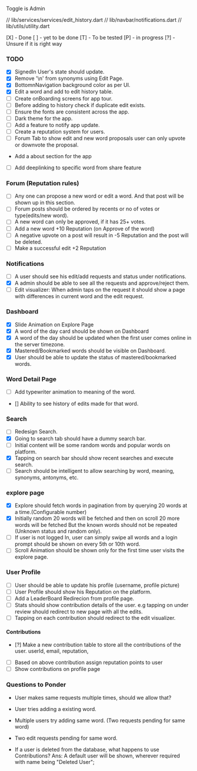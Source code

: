 Toggle is Admin 

// lib/services/services/edit_history.dart
// lib/navbar/notifications.dart
// lib/utils/utility.dart


[X] - Done
[ ] - yet to be done
[T] - To be tested
[P] - in progress
[?] - Unsure if it is right way

### TODO

- [X] SignedIn User's state should update.
- [X] Remove '\n' from synonyms using Edit Page.
- [X] BottomnNavigation background color as per UI.
- [X] Edit a word and add to edit history table.
- [ ] Create onBoarding screens for app tour.
- [ ] Before adding to history check if duplicate edit exists.
- [ ] Ensure the fonts are consistent across the app.
- [ ] Dark theme for the app.
- [ ] Add a feature to notify app update.
- [ ] Create a reputation system for users.
- [ ] Forum Tab to show edit and new word proposals user can only upvote or downvote the proposal.
- Add a about section for the app
- [ ] Add deeplinking to specific word from share feature

### Forum (Reputation rules)
- [ ] Any one can propose a new word or edit a word. And that post will be shown up in this section.
- [ ] Forum posts should be ordered by recents or no of votes or type(edits/new word).
- [ ] A new word can only be approved, if it has 25+ votes.
- [ ] Add a new word +10 Reputation (on Approve of the word)
- [ ] A negative upvote on a post will result in -5 Reputation and the post will be deleted.
- [ ] Make a successful edit +2 Reputation
### Notifications

- [ ] A user should see his edit/add requests and status under notifications.
- [X] A admin should be able to see all the requests and approve/reject them.
- [ ] Edit visualizer: When admin taps on the request it should show a page with differences in current word and the edit request.

### Dashboard

- [X] Slide Animation on Explore Page
- [X] A word of the day card should be shown on Dashboard
- [X] A word of the day should be updated when the first user comes online in the server timezone.
- [X] Mastered/Bookmarked words should be visible on Dashboard.
- [X] User should be able to update the status of mastered/bookmarked words.

### Word Detail Page

- [ ] Add typewriter animation to meaning of the word.
- [] Ability to see history of edits made for that word.

### Search

- [ ] Redesign Search.
- [X] Going to search tab should have a dummy search bar.
- [ ] Initial content will be some random words and popular words on platform.
- [X] Tapping on search bar should show recent searches and execute search.
- [ ] Search should be intelligent to allow searching by word, meaning, synonyms, antonyms, etc.

### explore page

- [X] Explore should fetch words in pagination from by querying 20 words at a time.(Configurable number)
- [X] Initially random 20 words will be fetched and then on scroll 20 more words will be fetched But the known words should not be repeated (Unknown status and random only).
- [ ] If user is not logged In, user can simply swipe all words and a login prompt should be shown on every 5th or 10th word.
- [ ] Scroll Animation should be shown only for the first time user visits the explore page.

### User Profile

- [ ] User should be able to update his profile (username, profile picture)
- [ ] User Profile should show his Reputation on the platform.
- [ ] Add a LeaderBoard Redirecion from profile page.
- [ ] Stats should show contribution details of the user. e.g tapping on under review should
redirect to new page with all the edits.
- [ ] Tapping on each contribution should redirect to the edit visualizer.
#### Contributions

- [?] Make a new contribution table to store all the contributions of the user.
     userId, email, reputation,
- [ ] Based on above contribution assign reputation points to user
- [ ] Show contributions on profile page

### Questions to Ponder
- User makes same requests multiple times, should we allow that?

- User tries adding a existing word.

- Multiple users try adding same word. (Two requests pending for same word)

- Two edit requests pending for same word.

- If a user is deleted from the database, what happens to use Contributions?
Ans: A default user will be shown, wherever required with name being "Deleted User";
